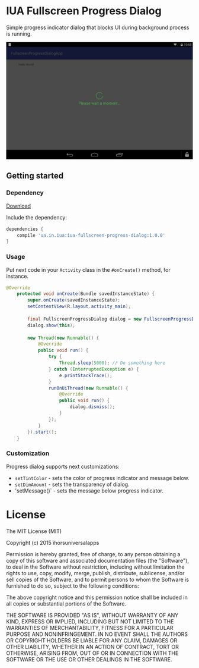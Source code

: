 # IUA Fullscreen Progress Dialog

Simple progress indicator dialog that blocks UI during background process is running.

![screenshot 1](https://github.com/ihorsuniversalapps/iua-fullscreen-progress-dialog/raw/master/screenshot1.png "ScreenShot Of Dialog")

## Getting started

### Dependency

[Download](https://bintray.com/phoenixria/maven/iua-fullscreen-progress-dialog/1.0.0/view)

Include the dependency:

```groovy
dependencies {
    compile 'ua.in.iua:iua-fullscreen-progress-dialog:1.0.0'
}
```
### Usage

Put next code in your `Activity` class in the `#onCreate()` method, for instance.

```java
@Override
    protected void onCreate(Bundle savedInstanceState) {
        super.onCreate(savedInstanceState);
        setContentView(R.layout.activity_main);

        final FullscreenProgressDialog dialog = new FullscreenProgressDialog();
        dialog.show(this);

        new Thread(new Runnable() {
            @Override
            public void run() {
                try {
                    Thread.sleep(5000); // Do something here
                } catch (InterruptedException e) {
                    e.printStackTrace();
                }
                runOnUiThread(new Runnable() {
                    @Override
                    public void run() {
                        dialog.dismiss();
                    }
                });
            }
        }).start();
    }
```

### Customization

Progress dialog supports next customizations:

* `setTintColor` - sets the color of progress indicator and message below.
* `setDimAmount` - sets the transparency of dialog.
* 'setMessage()` - sets the message below progress indicator.

# License

The MIT License (MIT)

Copyright (c) 2015 ihorsuniversalapps

Permission is hereby granted, free of charge, to any person obtaining a copy
of this software and associated documentation files (the "Software"), to deal
in the Software without restriction, including without limitation the rights
to use, copy, modify, merge, publish, distribute, sublicense, and/or sell
copies of the Software, and to permit persons to whom the Software is
furnished to do so, subject to the following conditions:

The above copyright notice and this permission notice shall be included in all
copies or substantial portions of the Software.

THE SOFTWARE IS PROVIDED "AS IS", WITHOUT WARRANTY OF ANY KIND, EXPRESS OR
IMPLIED, INCLUDING BUT NOT LIMITED TO THE WARRANTIES OF MERCHANTABILITY,
FITNESS FOR A PARTICULAR PURPOSE AND NONINFRINGEMENT. IN NO EVENT SHALL THE
AUTHORS OR COPYRIGHT HOLDERS BE LIABLE FOR ANY CLAIM, DAMAGES OR OTHER
LIABILITY, WHETHER IN AN ACTION OF CONTRACT, TORT OR OTHERWISE, ARISING FROM,
OUT OF OR IN CONNECTION WITH THE SOFTWARE OR THE USE OR OTHER DEALINGS IN THE
SOFTWARE.
